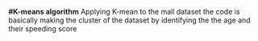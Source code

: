 **#K-means algorithm**
Applying K-mean to the mall dataset the code is basically making the cluster of the dataset by identifying the the age and their speeding score
